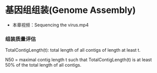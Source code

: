 # 基因组组装(Genome Assembly)


* 本章视频：Sequencing the virus.mp4

### 组装质量评估
TotalContigLength(t): total length of all contigs of length at least t.

N50 = maximal contig length t such that TotalContigLength(t) is at least 50% of the total length of all contigs.


